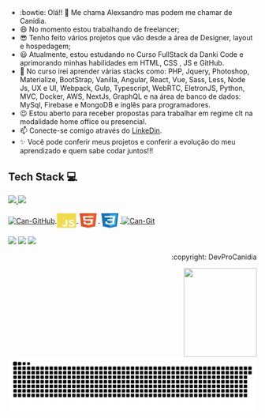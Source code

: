 ##
* :bowtie: Olá!! :wave: Me chama Alexsandro mas podem me chamar de Canidia.
* :smile: No momento estou trabalhando de freelancer;
* :sunglasses: Tenho feito vários projetos que vão desde a área de Designer, layout e hospedagem;
* :smiley: Atualmente, estou estudando no Curso FullStack da Danki Code e aprimorando minhas habilidades em HTML, CSS , JS e GitHub. 
* :seedling: No curso irei aprender várias stacks como: PHP, Jquery, Photoshop, Materialize, BootStrap, Vanilla, Angular, React, Vue, Sass, Less, Node Js, UX e UI, Webpack, Gulp, Typescript, WebRTC, EletronJS, Python, MVC, Docker, AWS, NextJs, GraphQL e na área de banco de dados: MySql, Firebase e MongoDB e inglês para programadores.
* :wink: Estou aberto para receber propostas  para trabalhar em regime clt na modalidade home office ou presencial.
* :mailbox: Conecte-se comigo através do [LinkeDin](https://www.linkedin.com/in/alexsandro-santos-sousa/). 
* :sparkles: Você pode conferir meus projetos e conferir a evolução do meu aprendizado e quem sabe codar juntos!!!

## Tech Stack :computer:
 <div>
  <a href="https://github.com/DevProCanidia">
  <img height="170em" src="https://github-readme-stats.vercel.app/api?username=DevProCanidia&show_icons=true&theme=merko&include_all_commits=true&count_private=true"/>
  <img height="170em" src="https://github-readme-stats.vercel.app/api/top-langs/?username=DevProCanidia&layout=compact&langs_count=16&theme=merko"/>
</div>
<div style="display: inline_block"><br>
  <img align="center" alt="Can-GitHub" height="30" width="40" src="https://simpleicons.org/icons/github.svg">
  <img align="center" alt="Can-JS" height="30" width="40" src="https://raw.githubusercontent.com/devicons/devicon/master/icons/javascript/javascript-plain.svg">
  <img align="center" alt="Can-HTML" height="30" width="40" src="https://raw.githubusercontent.com/devicons/devicon/master/icons/html5/html5-original.svg">
  <img align="center" alt="Can-CSS" height="30" width="40" src="https://raw.githubusercontent.com/devicons/devicon/master/icons/css3/css3-original.svg">
  <img align="center" alt="Can-Git" height="30" width="40" src="https://simpleicons.org/icons/git.svg">
  
 </div>
</br>

<div> 
 <a href="https://www.instagram.com/canniggya/" target="_blank"><img src="https://img.shields.io/badge/-Instagram-%23E4405F?style=for-the-badge&logo=instagram&logoColor=white" target="_blank"></a>
  <a href = "mailto:canniggya@gmail.com"><img src="https://img.shields.io/badge/-Gmail-%23333?style=for-the-badge&logo=gmail&logoColor=white" target="_blank"></a>
 <a href="https://https://www.linkedin.com/in/alexsandro-santos-sousa/" target="_blank"><img src="https://img.shields.io/badge/-LinkedIn-%230077B5?style=for-the-badge&logo=linkedin&logoColor=white" target="_blank"></a> 
</div>
<p style align="right">:copyright: DevProCanidia</p>
 <img align="right" width="148" height="180" src="https://media1.tenor.com/images/68e8337fb4eb7e40645d832c64762a8b/tenor.gif?itemid=19443613">
 
 ![Snake animation](https://github.com/DevProCanidia/DevProCanidia/blob/output/github-contribution-grid-snake.svg)

